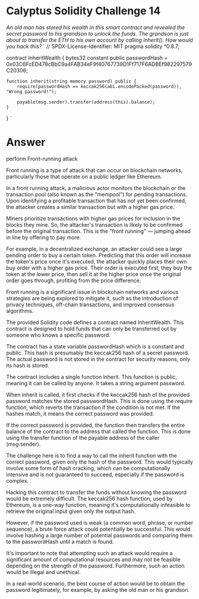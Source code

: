 # Calyptus Solidity Challenge 14
*An old man has stored his wealth in this smart contract and revealed the secret password to his grandson to unlock the funds. The grandson is just about to transfer the ETH to his own account by calling inherit(). How would you hack this?*
`
// SPDX-License-Identifier: MIT
pragma solidity ^0.8.7;

contract InheritWealth {
    bytes32 constant public passwordHash = 0x03C6FcED478cBbC9a4FAB34eF9f40767739D1Ff717F6ADBEf982297579C20306;

    function inherit(string memory password) public {
        require(passwordHash == keccak256(abi.encodePacked(password)), "Wrong password!");
       
        payable(msg.sender).transfer(address(this).balance);
    }
}
`

# Answer
perform Front-running attack

Front running is a type of attack that can occur on blockchain networks, particularly those that operate on a public ledger like Ethereum.

In a front running attack, a malicious actor monitors the blockchain or the transaction pool (also known as the "mempool") for pending transactions. Upon identifying a profitable transaction that has not yet been confirmed, the attacker creates a similar transaction but with a higher gas price.

Miners prioritize transactions with higher gas prices for inclusion in the blocks they mine. So, the attacker's transaction is likely to be confirmed before the original transaction. This is the "front running" — jumping ahead in line by offering to pay more.

For example, in a decentralized exchange, an attacker could see a large pending order to buy a certain token. Predicting that this order will increase the token's price once it's executed, the attacker quickly places their own buy order with a higher gas price. Their order is executed first, they buy the token at the lower price, then sell it at the higher price once the original order goes through, profiting from the price difference.

Front running is a significant issue in blockchain networks and various strategies are being explored to mitigate it, such as the introduction of privacy techniques, off-chain transactions, and improved consensus algorithms.


The provided Solidity code defines a contract named InheritWealth. This contract is designed to hold funds that can only be transferred out by someone who knows a specific password.

The contract has a state variable passwordHash which is a constant and public. This hash is presumably the keccak256 hash of a secret password. The actual password is not stored in the contract for security reasons, only its hash is stored.

The contract includes a single function inherit. This function is public, meaning it can be called by anyone. It takes a string argument password.

When inherit is called, it first checks if the keccak256 hash of the provided password matches the stored passwordHash. This is done using the require function, which reverts the transaction if the condition is not met. If the hashes match, it means the correct password was provided.

If the correct password is provided, the function then transfers the entire balance of the contract to the address that called the function. This is done using the transfer function of the payable address of the caller (msg.sender).

The challenge here is to find a way to call the inherit function with the correct password, given only the hash of the password. This would typically involve some form of hash cracking, which can be computationally intensive and is not guaranteed to succeed, especially if the password is complex.

Hacking this contract to transfer the funds without knowing the password would be extremely difficult. The keccak256 hash function, used by Ethereum, is a one-way function, meaning it's computationally infeasible to retrieve the original input given only the output hash.

However, if the password used is weak (a common word, phrase, or number sequence), a brute force attack could potentially be successful. This would involve hashing a large number of potential passwords and comparing them to the passwordHash until a match is found.

It's important to note that attempting such an attack would require a significant amount of computational resources and may not be feasible depending on the strength of the password. Furthermore, such an action would be illegal and unethical.

In a real-world scenario, the best course of action would be to obtain the password legitimately, for example, by asking the old man or his grandson.